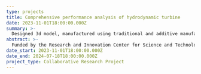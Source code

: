 ```yaml
---
type: projects
title: Comprehensive performance analysis of hydrodynamic turbine
date: 2023-11-01T18:00:00.000Z
summary: >-
  Designed 3d model, manufactured using traditional and additive manufacturing, and calibrated the experimental setup for performance testing of hydrokinetic turbine
abstract: >-
  Funded by the Research and Innovation Center for Science and Technology (RISE) at BUET, the research focused on comparing the output power of a hydrokinetic turbine using two different airfoil sections through computer simulations and practical experiments. The study involved the application of the Blade Element Momentum (BEM) algorithm for blade design, computational fluid dynamics (CFD) simulations, and experimental testing with a physical model. **My contributions included designing the experimental setup in 3D CAD for turbine testing, manufacturing the experimental arrangement using both traditional methods and 3D printing, and conducting the necessary experiments to validate the results.**
date_start: 2023-11-01T18:00:00.000Z
date_end: 2024-07-18T18:00:00.000Z
project_type: Collaborative Research Project
---
```


